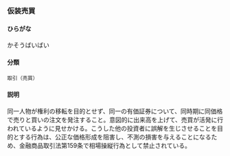 <div style="display:none;">

## [あ行](securities-terms?id=あ行)
## [か行](securities-terms?id=か行)

</div>

### 仮装売買

#### ひらがな

かそうばいばい

#### 分類

`取引（売買）`

#### 説明

同一人物が権利の移転を目的とせず、同一の有価証券について、同時期に同価格で売りと買いの注文を発注すること。意図的に出来高を上げて、売買が活発に行われているように見せかける。こうした他の投資者に誤解を生じさせることを目的とする行為は、公正な価格形成を阻害し、不測の損害を与えることになるため、金融商品取引法第159条で相場操縦行為として禁止されている。

<div style="display:none;">

## [さ行](securities-terms?id=さ行)
## [た行](securities-terms?id=た行)
## [な行](securities-terms?id=な行)
## [は行](securities-terms?id=は行)
## [ま行](securities-terms?id=ま行)
## [や行](securities-terms?id=や行)
## [ら行](securities-terms?id=ら行)
## [わ行](securities-terms?id=わ行)
## [英数字・記号](securities-terms?id=英数字・記号)

</div>

